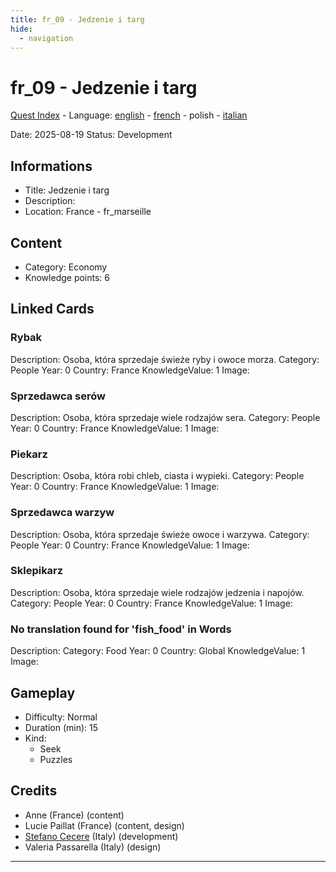 ```yaml
---
title: fr_09 - Jedzenie i targ
hide:
  - navigation
---
```


# fr_09 - Jedzenie i targ
[Quest Index](./index.pl.md) - Language: [english](./fr_09.md) - [french](./fr_09.fr.md) - polish - [italian](./fr_09.it.md)

Date: 2025-08-19
Status: Development

## Informations

- Title: Jedzenie i targ
- Description: 
- Location: France - fr_marseille
## Content
- Category: Economy
- Knowledge points: 6

## Linked Cards
### Rybak
Description: Osoba, która sprzedaje świeże ryby i owoce morza.
Category: People
Year: 0
Country: France
KnowledgeValue: 1
Image: 

### Sprzedawca serów
Description: Osoba, która sprzedaje wiele rodzajów sera.
Category: People
Year: 0
Country: France
KnowledgeValue: 1
Image: 

### Piekarz
Description: Osoba, która robi chleb, ciasta i wypieki.
Category: People
Year: 0
Country: France
KnowledgeValue: 1
Image: 

### Sprzedawca warzyw
Description: Osoba, która sprzedaje świeże owoce i warzywa.
Category: People
Year: 0
Country: France
KnowledgeValue: 1
Image: 

### Sklepikarz
Description: Osoba, która sprzedaje wiele rodzajów jedzenia i napojów.
Category: People
Year: 0
Country: France
KnowledgeValue: 1
Image: 

### No translation found for 'fish_food' in Words
Description: 
Category: Food
Year: 0
Country: Global
KnowledgeValue: 1
Image: 

## Gameplay
- Difficulty: Normal
- Duration (min): 15
- Kind:
  - Seek
  - Puzzles
## Credits
- Anne (France) (content)
- Lucie Paillat (France) (content, design)
- [Stefano Cecere](https://stefanocecere.com) (Italy) (development)
- Valeria Passarella (Italy) (design)

---

